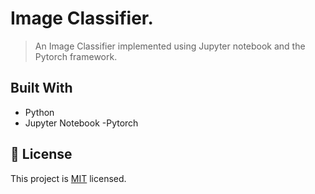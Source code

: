 # Image Classifier.

> An Image Classifier implemented using Jupyter notebook and the Pytorch framework.


## Built With
- Python
- Jupyter Notebook
-Pytorch

## 📝 License

This project is [MIT](./MIT.md) licensed.
